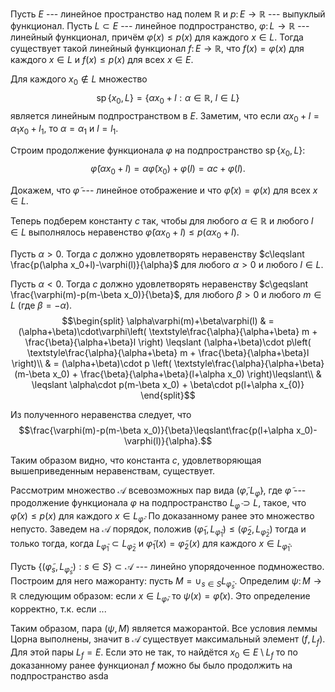 Пусть $E$ --- линейное пространство над полем $\mathbb{R}$ и $p\colon E\to\mathbb{R}$ --- выпуклый функционал.
Пусть $L\subset E$ --- линейное подпространство, $\varphi\colon L\to \mathbb{R}$ --- линейный функционал, причём $\varphi(x)\leqslant p(x)$ для каждого $x\in L$. 
Тогда существует такой линейный функционал $f\colon E\to\mathbb{R}$, что $f(x)=\varphi(x)$ для каждого $x\in L$ и $f(x)\leqslant p(x)$ для всех $x\in E$.

Для каждого $x_0\notin L$ множество $$\mathop{\mathrm{sp}}\{x_0,L\}=\left\lbrace \alpha x_0+l : \alpha\in\mathbb{R},\ l\in L \right\rbrace$$ является линейным подпространством в $E$. 
Заметим, что если $\alpha x_0+l = \alpha_1 x_0 +l_1$, то $\alpha = \alpha_1$ и $l=l_1$.

Строим продолжение функционала $\varphi$ на подпространство $\mathop{\mathrm{sp}}\{x_0,L\}$: $$\tilde{\varphi}(\alpha x_0 + l)=\alpha\tilde{\varphi}(x_0)+\varphi(l) = \alpha c+\varphi(l).$$

Докажем, что $\tilde{\varphi}$ --- линейное отображение и что $\tilde{\varphi}(x)=\varphi(x)$ для всех $x\in L$.

Теперь подберем константу $c$ так, чтобы для любого $\alpha\in\mathbb{R}$ и любого $l\in L$ выполнялось неравенство $\tilde{\varphi}(\alpha x_0+l)\leqslant p(\alpha x_0+l)$.

Пусть $\alpha>0$. Тогда $c$ должно удовлетворять неравенству $c\leqslant \frac{p(\alpha x_0+l)-\varphi(l)}{\alpha}$ для любого $\alpha>0$ и любого $l\in L$.

Пусть $\alpha<0$. Тогда $c$ должно удовлетворять неравенству $c\geqslant \frac{\varphi(m)-p(m-\beta x_0)}{\beta}$, для любого $\beta>0$ и любого $m\in L$ (где $\beta = -\alpha$). $$\begin{split} \alpha\varphi(m)+\beta\varphi(l) & = 
(\alpha+\beta)\cdot\varphi\left( \textstyle\frac{\alpha}{\alpha+\beta} m + \frac{\beta}{\alpha+\beta}l \right) \leqslant (\alpha+\beta)\cdot p\left( \textstyle\frac{\alpha}{\alpha+\beta} m + \frac{\beta}{\alpha+\beta}l \right)\\
 & = (\alpha+\beta)\cdot p \left( \textstyle\frac{\alpha}{\alpha+\beta} (m-\beta x_0) + \frac{\beta}{\alpha+\beta}(l+\alpha x_0) \right)\leqslant\\ & \leqslant \alpha\cdot p(m-\beta x_0) + \beta\cdot p(l+\alpha x_{0)} \end{split}$$

Из полученного неравенства следует, что $$\frac{\varphi(m)-p(m-\beta x_0)}{\beta}\leqslant\frac{p(l+\alpha x_0)-\varphi(l)}{\alpha}.$$

Таким образом видно, что константа $c$, удовлетворяющая вышеприведенным неравенствам, существует.

Рассмотрим множество $\mathcal{A}$ всевозможных пар вида $(\tilde{\varphi},L_{\tilde{\varphi}})$, где $\tilde{\varphi}$ --- продолжение функционала $\varphi$ на подпространство $L_{\tilde{\varphi}}\supset L$, такое, что
$\tilde{\varphi}(x)\leqslant p(x)$ для каждого $x\in L_{\tilde{\varphi}}$. 
По доказанному ранее это множество непусто. 
Заведем на $\mathcal{A}$ порядок, положив $(\tilde{\varphi}_1, L_{\tilde{\varphi}_1})\leqslant (\tilde{\varphi}_2, L_{\tilde{\varphi}_2})$
тогда и только тогда, когда $L_{\tilde{\varphi}_1}\subset L_{\tilde{\varphi}_2}$ и
$\tilde{\varphi}_1 (x) = \tilde{\varphi}_2 (x)$ для каждого $x\in L_{\tilde{\varphi}_1}$.

Пусть $\left\lbrace (\tilde{\varphi}_s, L_{\tilde{\varphi}_s}) : s\in S \right\rbrace\subset\mathcal{A}$ --- линейно упорядоченное подмножество. Построим для него мажоранту: 
пусть $M=\cup_{s\in S} L_{\tilde{\varphi}_s}$. 
Определим $\psi\colon M\to\mathbb{R}$ следующим образом: если $x\in L_{\tilde{\varphi}}$, то $\psi(x)=\tilde{\varphi}(x)$. 
Это определение корректно, т.к. если \...

Таким образом, пара $(\psi,M)$ является мажорантой. 
Все условия леммы Цорна выполнены, значит в $\mathcal{A}$ существует максимальный элемент $(f,L_f)$. 
Для этой пары $L_f=E$. Если это не так, то найдётся $x_0\in E\setminus L_f$ то по доказанному ранее функционал $f$ можно бы было продолжить на подпространство asda